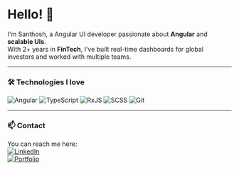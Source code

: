 # Hello! 👋

I'm Santhosh, a Angular UI developer passionate about **Angular** and **scalable UIs**.  
With 2+ years in **FinTech**, I’ve built real-time dashboards for global investors and worked with multiple teams.  

---

### 🛠️ Technologies I love

![Angular](https://img.shields.io/badge/Angular-DD0031?style=for-the-badge&logo=angular&logoColor=white)
![TypeScript](https://img.shields.io/badge/TypeScript-3178C6?style=for-the-badge&logo=typescript&logoColor=white)
![RxJS](https://img.shields.io/badge/RxJS-B7178C?style=for-the-badge&logo=reactivex&logoColor=white)
![SCSS](https://img.shields.io/badge/SCSS-CC6699?style=for-the-badge&logo=sass&logoColor=white)
![Git](https://img.shields.io/badge/Git-F05032?style=for-the-badge&logo=git&logoColor=white)

---

### 📫 Contact

You can reach me here:  
[![LinkedIn](https://img.shields.io/badge/LinkedIn-0A66C2?style=for-the-badge&logo=linkedin&logoColor=white)](#)  
[![Portfolio](https://img.shields.io/badge/Portfolio-000000?style=for-the-badge&logo=About.me&logoColor=white)](#)

